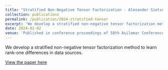 ```yaml
---
title: "Stratified Non-Negative Tensor Factorization - Alexander Sietsema, Zerrin Vural, James Chapman, Yotam Yaniv, Deanna Needell"
collection: publications
permalink: /publication/2024-stratified-tensor
excerpt: 'We develop a stratified non-negative tensor factorization method to learn rank-one differences in data sources.'
date: 2024-02-02
venue: 'Published in conference proceedings of 58th Asilomar Conference on Signals, Systems, and Computers (2024)'
---
```

We develop a stratified non-negative tensor factorization method to learn rank-one differences in data sources.

[View the paper here](https://arxiv.org/abs/2411.18805})